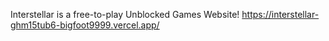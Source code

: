 
Interstellar is a free-to-play Unblocked Games Website!
https://interstellar-ghm15tub6-bigfoot9999.vercel.app/
